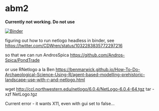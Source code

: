 # abm2

**Currently not working. Do not use**

[![Binder](https://mybinder.org/badge.svg)](https://mybinder.org/v2/gh/o-date/abm2/master)

figuring out how to run netlogo headless in binder, see https://twitter.com/CDWren/status/1032283835772297216

so that we can run AndrosSpica https://github.com/Andros-Spica/PondTrade

or use RNetlogo a la Ben https://benmarwick.github.io/How-To-Do-Archaeological-Science-Using-R/agent-based-modelling-prehistoric-landscape-use-with-r-and-netlogo.html


wget http://ccl.northwestern.edu/netlogo/6.0.4/NetLogo-6.0.4-64.tgz
tar -xzf NetLogo.tgz

Current error - it wants X11, even with gui set to false...
